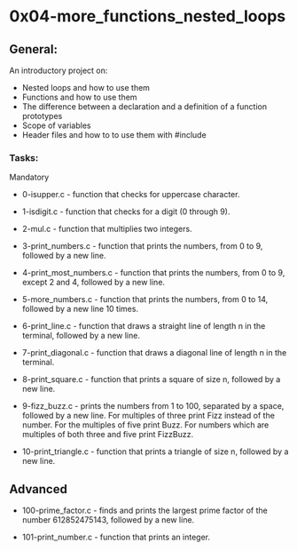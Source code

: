 # 0x04-more_functions_nested_loops

## General:

An introductory project on:

- Nested loops and how to use them
- Functions and how to use them
- The difference between a declaration and a definition of a function prototypes
- Scope of variables
- Header files and how to to use them with #include

### Tasks:
Mandatory
- 0-isupper.c - function that checks for uppercase character.

- 1-isdigit.c - function that checks for a digit (0 through 9).

- 2-mul.c - function that multiplies two integers.

- 3-print_numbers.c - function that prints the numbers, from 0 to 9, followed by a new line.

- 4-print_most_numbers.c - function that prints the numbers, from 0 to 9, except 2 and 4, followed by a new line.

- 5-more_numbers.c - function that prints the numbers, from 0 to 14, followed by a new line 10 times.

- 6-print_line.c - function that draws a straight line of length n in the terminal, followed by a new line.

- 7-print_diagonal.c - function that draws a diagonal line of length n in the terminal.

- 8-print_square.c - function that prints a square of size n, followed by a new line.

- 9-fizz_buzz.c - prints the numbers from 1 to 100, separated by a space, followed by a new line. For multiples of three print Fizz instead of the number. For the multiples of five print Buzz. For numbers which are multiples of both three and five print FizzBuzz.

- 10-print_triangle.c - function that prints a triangle of size n, followed by a new line.

## Advanced

- 100-prime_factor.c - finds and prints the largest prime factor of the number 612852475143, followed by a new line.

- 101-print_number.c - function that prints an integer.
